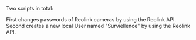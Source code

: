 Two scripts in total:

First changes passwords of Reolink cameras by using the Reolink API.
Second creates a new local User named "Surviellence" by using the Reolink API.
